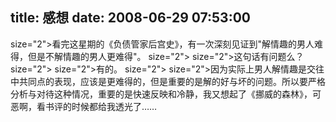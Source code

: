 title: 感想
date: 2008-06-29 07:53:00
---

 size="2">看完这星期的《负债管家后宫史》，有一次深刻见证到"解情趣的男人难得，但是不解情趣的男人更难得"。  size="2">   size="2">这句话有问题么？  size="2">   size="2">有的。  size="2">   size="2">因为实际上男人解情趣是交往中共同点的表现，应该是更难得的，但是重要的是解的好与坏的问题。所以要严格分析与对待这种情况，重要的是快速反映和冷静，我又想起了《挪威的森林》，可恶啊，看书评的时候都给我透光了……
